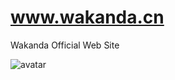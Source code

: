 # www.wakanda.cn
Wakanda Official Web Site

![avatar](https://img.alicdn.com/imgextra/i4/2208059168941/O1CN01MGrdfP2Fv1raqQalU_!!2208059168941-0-shop_design.jpg)
